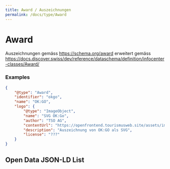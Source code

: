 ```yaml
---
title: Award / Auszeichnungen
permalink: /docs/type/Award
---
```

# Award

Auszeichnungen gemäss https://schema.org/award erweitert gemäss https://docs.discover.swiss/dev/reference/dataschema/definition/infocenter-classes/Award/


### Examples
```json
{
    "@type": "Award",
    "identifier": "okgo",
    "name": "OK:GO",
    "logo": {
        "@type": "ImageObject",
        "name": "SVG OK:Go",
        "author": "TSO AG",
        "contentUrl": "https://openfrontend.tourismusweb.site/assets/img/labels/ok_go.svg",
        "description": "Auszeichnung von OK:GO als SVG",
        "license": "???"
    }
}

```


## Open Data JSON-LD List


